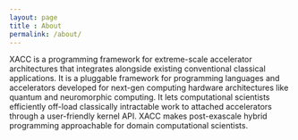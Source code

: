 ```yaml
---
layout: page
title : About
permalink: /about/
---
```


XACC is a programming framework for extreme-scale accelerator architectures 
that integrates alongside existing conventional classical applications. It 
is a pluggable framework for programming languages and accelerators developed 
for next-gen computing hardware architectures like quantum and neuromorphic 
computing. It lets computational scientists efficiently off-load classically 
intractable work to attached accelerators through a user-friendly kernel API. 
XACC makes post-exascale hybrid programming approachable for domain computational scientists.
